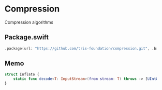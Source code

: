 # Compression

Compression algorithms

## Package.swift

```swift
.package(url: "https://github.com/tris-foundation/compression.git", .branch("master"))
```

## Memo

```swift
struct Inflate {
    static func decode<T: InputStream>(from stream: T) throws -> [UInt8]
}
```
